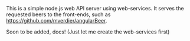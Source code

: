 This is a simple node.js web API server using web-services.
It serves the requested beers to the front-ends, such as https://github.com/mverdier/angularBeer.

Soon to be added, docs! (Just let me create the web-services first)
